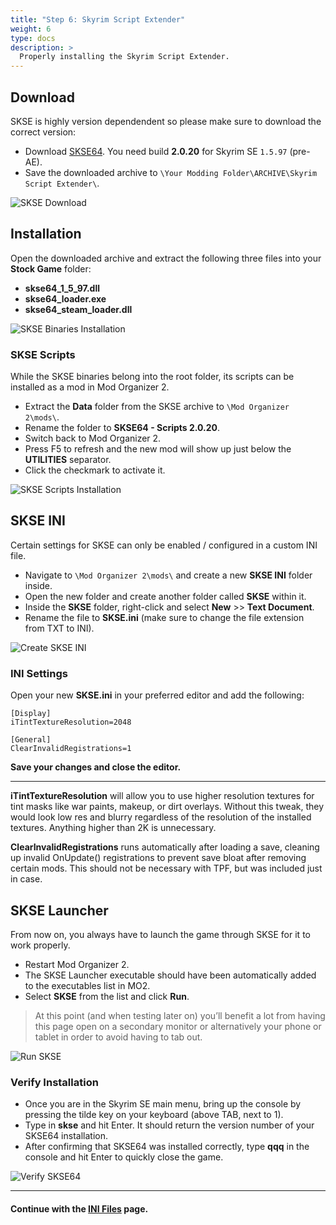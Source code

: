 ```yaml
---
title: "Step 6: Skyrim Script Extender"
weight: 6
type: docs
description: >
  Properly installing the Skyrim Script Extender.
---
```


## Download

SKSE is highly version dependendent so please make sure to download the correct version:

- Download [SKSE64](http://skse.silverlock.org/). You need build **2.0.20** for Skyrim SE `1.5.97` (pre-AE).
- Save the downloaded archive to `\Your Modding Folder\ARCHIVE\Skyrim Script Extender\`.

![SKSE Download](/Pictures/tpf/initial-setup/skse-download.png)

## Installation

Open the downloaded archive and extract the following three files into your **Stock Game** folder:

- **skse64_1_5_97.dll**
- **skse64_loader.exe**
- **skse64_steam_loader.dll**

![SKSE Binaries Installation](/Pictures/tpf/initial-setup/skse-binaries-installation.png)

### SKSE Scripts

While the SKSE binaries belong into the root folder, its scripts can be installed as a mod in Mod Organizer 2.

- Extract the **Data** folder from the SKSE archive to `\Mod Organizer 2\mods\`.
- Rename the folder to **SKSE64 - Scripts 2.0.20**.
- Switch back to Mod Organizer 2.
- Press F5 to refresh and the new mod will show up just below the **UTILITIES** separator.
- Click the checkmark to activate it.

![SKSE Scripts Installation](/Pictures/tpf/initial-setup/skse-scripts-installation.png)

## SKSE INI

Certain settings for SKSE can only be enabled / configured in a custom INI file.

- Navigate to `\Mod Organizer 2\mods\` and create a new **SKSE INI** folder inside.
- Open the new folder and create another folder called **SKSE** within it.
- Inside the **SKSE** folder, right-click and select **New** >> **Text Document**.
- Rename the file to **SKSE.ini** (make sure to change the file extension from TXT to INI).

![Create SKSE INI](/Pictures/tpf/initial-setup/create-skse-ini.png)

### INI Settings

Open your new **SKSE.ini** in your preferred editor and add the following:

```
[Display]
iTintTextureResolution=2048

[General]
ClearInvalidRegistrations=1
```

**Save your changes and close the editor.**

---

**iTintTextureResolution** will allow you to use higher resolution textures for tint masks like war paints, makeup, or dirt overlays. Without this tweak, they would look low res and blurry regardless of the resolution of the installed textures. Anything higher than 2K is unnecessary.

**ClearInvalidRegistrations** runs automatically after loading a save, cleaning up invalid OnUpdate() registrations to prevent save bloat after removing certain mods. This should not be necessary with TPF, but was included just in case.

## SKSE Launcher

From now on, you always have to launch the game through SKSE for it to work properly.

- Restart Mod Organizer 2.
- The SKSE Launcher executable should have been automatically added to the executables list in MO2.
- Select **SKSE** from the list and click **Run**.

> At this point (and when testing later on) you’ll benefit a lot from having this page open on a secondary monitor or alternatively your phone or tablet in order to avoid having to tab out.

![Run SKSE](/Pictures/tpf/initial-setup/run-skse.png)

### Verify Installation

- Once you are in the Skyrim SE main menu, bring up the console by pressing the tilde key on your keyboard (above TAB, next to 1).
- Type in **skse** and hit Enter. It should return the version number of your SKSE64 installation.
- After confirming that SKSE64 was installed correctly, type **qqq** in the console and hit Enter to quickly close the game.

![Verify SKSE64](/Pictures/tpf/initial-setup/verify-skse64.jpg)

---

#### Continue with the [INI Files](/tpf/initial-setup/ini-files/) page.